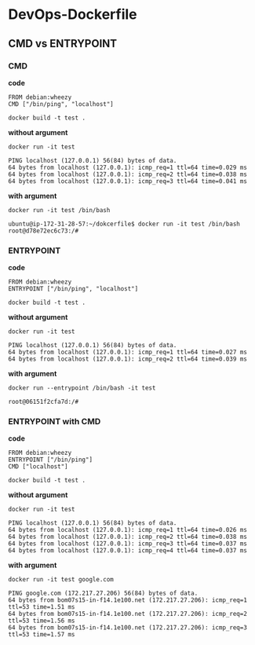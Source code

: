 # DevOps-Dockerfile

## CMD vs ENTRYPOINT

### CMD 

**code**

```
FROM debian:wheezy
CMD ["/bin/ping", "localhost"]

docker build -t test .
```

**without argument**

```
docker run -it test

PING localhost (127.0.0.1) 56(84) bytes of data.
64 bytes from localhost (127.0.0.1): icmp_req=1 ttl=64 time=0.029 ms
64 bytes from localhost (127.0.0.1): icmp_req=2 ttl=64 time=0.038 ms
64 bytes from localhost (127.0.0.1): icmp_req=3 ttl=64 time=0.041 ms
```

**with argument**

```
docker run -it test /bin/bash

ubuntu@ip-172-31-28-57:~/dokcerfile$ docker run -it test /bin/bash
root@d78e72ec6c73:/#
```

### ENTRYPOINT

**code**

```
FROM debian:wheezy
ENTRYPOINT ["/bin/ping", "localhost"]

docker build -t test .
```

**without argument**

```
docker run -it test

PING localhost (127.0.0.1) 56(84) bytes of data.
64 bytes from localhost (127.0.0.1): icmp_req=1 ttl=64 time=0.027 ms
64 bytes from localhost (127.0.0.1): icmp_req=2 ttl=64 time=0.039 ms
```

**with argument**

```
docker run --entrypoint /bin/bash -it test

root@06151f2cfa7d:/#
```

### ENTRYPOINT with CMD

**code**

```
FROM debian:wheezy
ENTRYPOINT ["/bin/ping"]
CMD ["localhost"]

docker build -t test .
```

**without argument**

```
docker run -it test

PING localhost (127.0.0.1) 56(84) bytes of data.
64 bytes from localhost (127.0.0.1): icmp_req=1 ttl=64 time=0.026 ms
64 bytes from localhost (127.0.0.1): icmp_req=2 ttl=64 time=0.038 ms
64 bytes from localhost (127.0.0.1): icmp_req=3 ttl=64 time=0.037 ms
64 bytes from localhost (127.0.0.1): icmp_req=4 ttl=64 time=0.037 ms
```

**with argument**

```
docker run -it test google.com

PING google.com (172.217.27.206) 56(84) bytes of data.
64 bytes from bom07s15-in-f14.1e100.net (172.217.27.206): icmp_req=1 ttl=53 time=1.51 ms
64 bytes from bom07s15-in-f14.1e100.net (172.217.27.206): icmp_req=2 ttl=53 time=1.56 ms
64 bytes from bom07s15-in-f14.1e100.net (172.217.27.206): icmp_req=3 ttl=53 time=1.57 ms
```

